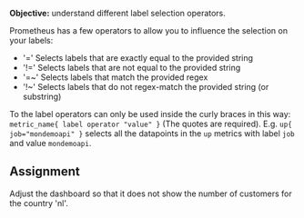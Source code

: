 **Objective:** understand different label selection operators.

Prometheus has a few operators to allow you to influence the selection on your labels:
* '=' Selects labels that are exactly equal to the provided string
* '!=' Selects labels that are not equal to the provided string
* '=~' Selects labels that match the provided regex 
* '!~' Selects labels that do not regex-match the provided string (or substring)

To the label operators can only be used inside the curly braces in this way: `metric_name{ label operator "value" }` 
(The quotes are required). E.g. `up{ job="mondemoapi" }` selects all the datapoints in the `up` metrics with label 
`job` and value `mondemoapi`.

## Assignment
Adjust the dashboard so that it does not show the number of customers for the country 'nl'.
